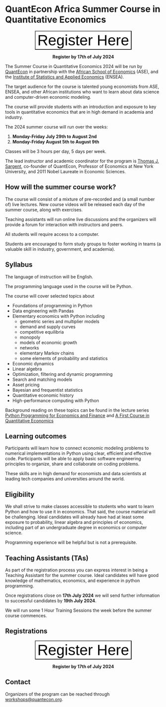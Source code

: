 # QuantEcon Africa Summer Course in Quantitative Economics


<center>

<button name="button" onclick="location.href='https://docs.google.com/forms/d/e/1FAIpQLSf5wP-7u-CPiiWrM9dFUhVqrD14gj73eejjVS_TUILGEn-j4A/viewform?usp=sf_link   '" style="background-color: white;"><font size="11">Register Here</font></button>

</center>

<p style="text-align: center;"><b>Register by 17th of July 2024</b></p>

The Summer Course in Quantitative Economics 2024 will be run by
[QuantEcon](https://quantecon.org/) in partnership with the [African School of
Economics](https://africanschoolofeconomics.com/) (ASE), and the [Institute of
Statistics and Applied Economics](https://ensea.ed.ci/) (ENSEA).  

The target audience for the course is talented young economists from ASE, ENSEA, and
other African institutions who want to learn about data science and
computer-driven economic modeling.  

The course will provide students with an introduction and exposure to key
tools in quantitative economics that are in high demand in academia and
industry.

The 2024 summer course will run over the weeks:

1. **Monday-Friday July 29th to August 2nd**
2. **Monday-Friday August 5th to August 9th**

Classes will be 3 hours per day, 5 days per week. 

The lead instructor and academic coordinator for the program is [Thomas J.
Sargent](http://www.tomsargent.com/), co-founder of QuantEcon, Professor of
Economics at New York University, and 2011 Nobel Laureate in Economic
Sciences.

## How will the summer course work? 

The  course will consist of a mixture of pre-recorded and (a small number of) live
lectures.  New course videos will be released each day of the summer course, along
with exercises.

Teaching assistants will run online live discussions and the organizers will
provide a forum for interaction with instructors and peers.  

All students will require access to a computer.

Students are encouraged to form study groups to foster working in teams (a
valuable skill in industry, government, and academia). 


## Syllabus

The language of instruction will be English.  

The programming language used in the course will be Python.

The course will cover selected topics about 

* Foundations of programming in Python
* Data engineering with Pandas
* Elementary economics with Python including 
    * geometric series and multiplier models 
    * demand and supply curves
    * competitive equilibria
    * monopoly 
    * models of economic growth
    * networks
    * elementary Markov chains
    * some elements of probability and statistics
* Economic dynamics
* Linear algebra
* Optimization, filtering and dynamic programming 
* Search and matching models
* Asset pricing
* Bayesian and frequentist statistics
* Quantitative economic history
* High-performance computing with Python

Background reading on these topics can be found in the lecture
series [Python Programming for Economics and Finance](https://python-programming.quantecon.org/intro.html) and [A First Course in Quantitative Economics](https://intro.quantecon.org/intro.html)

## Learning outcomes

Participants will learn how to connect economic modeling problems to numerical implementations in Python using clear, efficient and effective code.
Participants will be able to apply basic software engineering principles to organize, share and collaborate on coding problems.

These skills are in high demand for economists and data scientists at leading tech companies and universities around the world.

## Eligibility

We shall strive to make classes accessible to students who want to learn Python and how to use it in economics.  That said, the course material will be challenging.  Ideal candidates will already have had at least some exposure to probability, linear algebra and principles of economics, including part of an undergraduate degree in economics or computer science.  

Programming experience will be helpful but is not a prerequisite.

## Teaching Assistants (TAs)

As part of the registration process you can express interest in being a Teaching Assistant for the summer course. Ideal candidates will have good knowledge of
mathematics, economics, and experience in python programming. 

Once registrations close on **17th July 2024** we will send further
information to successful candidates by **19th July 2024**.

We will run some 1 Hour Training Sessions the week before the summer course
commences. 

## Registrations

<center>

<button name="button" onclick="location.href='https://docs.google.com/forms/d/e/1FAIpQLSf5wP-7u-CPiiWrM9dFUhVqrD14gj73eejjVS_TUILGEn-j4A/viewform?usp=sf_link   '" style="background-color: white;"><font size="11">Register Here</font></button>

<p style="text-align: center;"><b>Register by 17th of July 2024</b></p>

</center>

## Contact

Organizers of the program can be reached through [workshops@quantecon.org](mailto::workshops@quantecon.org).


